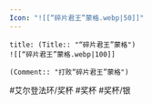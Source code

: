 ```yaml
---
Icon: "![[“碎片君王”蒙格.webp|50]]"
---
```

```ad-common-silver-trophy
title: (Title:: "“碎片君王”蒙格")
![[“碎片君王”蒙格.webp|100]]

(Comment:: "打败“碎片君王”蒙格")
```

#艾尔登法环/奖杯 #奖杯 #奖杯/银